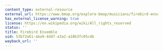 ```yaml
---
content_type: external-resource
external_url: https://www.bmop.org/explore-bmop/musicians/firebird-ensemble
has_external_license_warning: true
license: https://en.wikipedia.org/wiki/All_rights_reserved
status: ''
title: Firebird Ensemble
uid: 53b72a61-aba9-4dd7-a3a2-a18b3fc05c4b
wayback_url: ''
---
```

